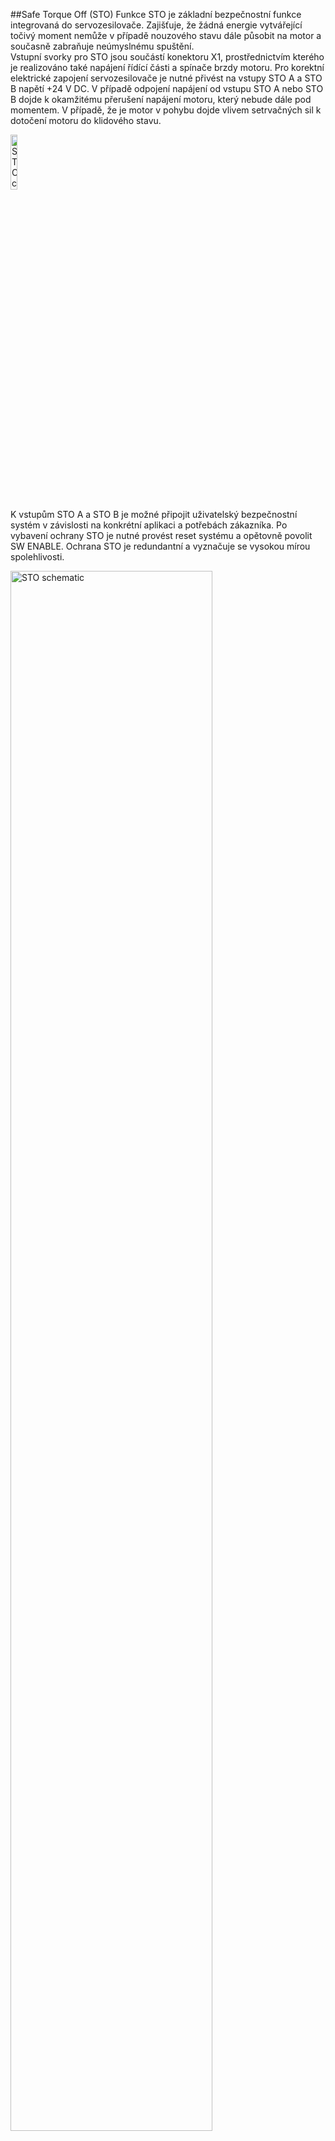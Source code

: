 ##Safe Torque Off (STO)
Funkce STO je základní bezpečnostní funkce integrovaná do servozesilovače. 
Zajišťuje, že žádná energie vytvářející točivý moment nemůže v případě nouzového stavu dále působit na motor a současně zabraňuje neúmyslnému spuštění.   
Vstupní svorky pro STO jsou součástí konektoru X1, prostřednictvím kterého je realizováno také napájení řídící části a spínače brzdy motoru. 
Pro korektní elektrické zapojení servozesilovače je nutné přivést na vstupy STO A a STO B napětí +24 V DC. 
V případě odpojení napájení od vstupu STO A nebo STO B dojde k okamžitému přerušení napájení motoru, který nebude dále pod momentem. 
V případě, že je motor v pohybu dojde vlivem setrvačných sil k dotočení motoru do klidového stavu.

<img src="../../../../../source/common/img/STOpins.png" alt="STO connection" style="width:15%;">

K vstupům STO A a STO B je možné připojit uživatelský bezpečnostní systém v závislosti na konkrétní aplikaci a potřebách zákazníka.
Po vybavení ochrany STO je nutné provést reset systému a opětovně povolit SW ENABLE. 
Ochrana STO je redundantní a vyznačuje se vysokou mírou spolehlivosti.

<img src="../../../../../source/common/img/STOschematic.png" alt="STO schematic" style="width:80%;">

!!! info "Norma STO"

	**Systém STO (Safety Torque Off) související s bezpečností servozesilovačů posuzované typové řady TGZ splňuje podle norem ČSN EN 61508-1 ed.2, ČSN EN 61508-2 ed.2, ČSN EN 61508-6 ed.2 požadavky
	úroveň integrity bezpečnosti SIL 3 v režimu provozu s vysokým vyžádáním, podle norem ČSN EN ISO 13849-1  požadavky kategorie 3 a úrovně vlastností PL e.**

